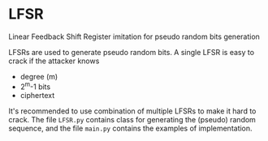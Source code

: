 # LFSR
Linear Feedback Shift Register imitation for pseudo random bits generation

LFSRs are used to generate pseudo random bits. A single LFSR is easy to crack if the attacker knows 
* degree (m)
* 2<sup>m</sup>-1 bits
* ciphertext

It's recommended to use combination of multiple LFSRs to make it hard to crack.
The file `LFSR.py` contains class for generating the (pseudo) random sequence, and the file `main.py` contains the examples of implementation.
